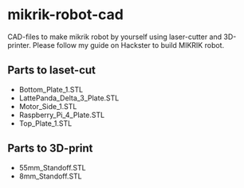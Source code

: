 # mikrik-robot-cad
CAD-files to make mikrik robot by yourself using laser-cutter and 3D-printer.
Please follow my guide on Hackster to build MIKRIK robot.

## Parts to laset-cut

- Bottom_Plate_1.STL
- LattePanda_Delta_3_Plate.STL
- Motor_Side_1.STL
- Raspberry_Pi_4_Plate.STL
- Top_Plate_1.STL

## Parts to 3D-print

- 55mm_Standoff.STL
- 8mm_Standoff.STL